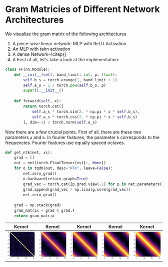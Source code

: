 
# Gram Matricies of Different Network Architectures

We visualize the gram matrix of the following architectures
1. A piece-wise linear network: MLP with ReLU Activation
2. An MLP with tahn activation
3. A dense Network~\citep{}
4. A 
First of all, let's take a look at the implementation:

```python
class FF(nn.Module):
    def __init__(self, band_limit: int, p: float):
        self.b_s = torch.arange(1, band_limit + 1)
        self.a_s = 1 / torch.pow(self.b_s, p)
        super().__init__()

    def forward(self, x):
        return torch.cat([
            self.a_s * torch.sin(2. * np.pi * x * self.b_s),
            self.a_s * torch.cos(2. * np.pi * x * self.b_s)
        ], dim=-1) / torch.norm(self.a_s)
```

Now there are a few crucial points. First of all, there are
these two parameters `a` and `b`. In fourier features, the
parameter `b` corresponds to the frequencies. Fourier features
use equally spaced octaves.

```python
def get_ntk(net, xs):
    grad = []
    out = net(torch.FloatTensor(xs)[:, None])
    for o in tqdm(out, desc="NTK", leave=False):
        net.zero_grad()
        o.backward(retain_graph=True)
        grad_vec = torch.cat([p.grad.view(-1) for p in net.parameters() if p.grad is not None]).numpy()
        grad.append(grad_vec / np.linalg.norm(grad_vec))
        net.zero_grad()

    grad = np.stack(grad)
    gram_matrix = grad @ grad.T
    return gram_matrix
```
| **Kernel** | **Kernel** | **Kernel** | **Kernel** | **Kernel** |
|:----------:|:----------:|:----------:|:----------:|:----------:|
| <img style="align-self:center; zoom:50%;" src="gram_matrices/fourier_features_ntk_p0.png" image="None" styles="{'margin': '0.5em'}" width="None" height="None" fig="Figure(640x480)"/> | <img style="align-self:center; zoom:50%;" src="gram_matrices/fourier_features_ntk_p1.png" image="None" styles="{'margin': '0.5em'}" width="None" height="None" fig="Figure(640x480)"/> | <img style="align-self:center; zoom:50%;" src="gram_matrices/fourier_features_ntk_p1.5.png" image="None" styles="{'margin': '0.5em'}" width="None" height="None" fig="Figure(640x480)"/> | <img style="align-self:center; zoom:50%;" src="gram_matrices/fourier_features_ntk_p2.png" image="None" styles="{'margin': '0.5em'}" width="None" height="None" fig="Figure(640x480)"/> | <img style="align-self:center; zoom:50%;" src="gram_matrices/fourier_features_ntk_pinf.png" image="None" styles="{'margin': '0.5em'}" width="None" height="None" fig="Figure(640x480)"/> |
